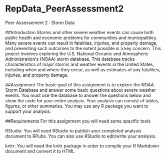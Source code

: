 RepData_PeerAssessment2
=======================

Peer Assessement 2 : Storm Data

##Introduction
Storms and other severe weather events can cause both public health and economic problems for communities 
and municipalities. Many severe events can result in fatalities, injuries, and property damage, and preventing 
such outcomes to the extent possible is a key concern.
This project involves exploring the U.S. National Oceanic and Atmospheric Administration's (NOAA) storm database. 
This database tracks characteristics of major storms and weather events in the United States, including when and 
where they occur, as well as estimates of any fatalities, injuries, and property damage.

##Assignment
The basic goal of this assignment is to explore the NOAA Storm Database and answer some basic questions 
about severe weather events. You must use the database to answer the questions below and show the code for your entire analysis. Your analysis can consist of tables, figures, or other summaries. You may use any R package you want to support your analysis.

##Requirements
For this assignment you will need some specific tools

RStudio: You will need RStudio to publish your completed analysis document to RPubs. You can also use RStudio to edit/write your analysis.

knitr: You will need the knitr package in order to compile your R Markdown document and convert it to HTML
